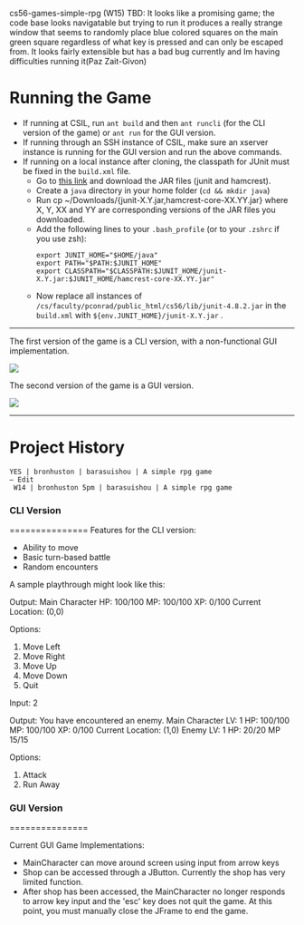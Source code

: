 cs56-games-simple-rpg
(W15) TBD: It looks like a promising game; the code base looks navigatable but trying to run it produces a really strange window that seems to randomly place blue colored squares on the main green square regardless of what key is pressed and can only be escaped from. It looks fairly extensible but has a bad bug currently and Im having difficulties running it(Paz Zait-Givon)

Running the Game
=====================
* If running at CSIL, run `ant build` and then `ant runcli` (for the CLI version of the game) or `ant run` for the GUI version.
* If running through an SSH instance of CSIL, make sure an xserver instance is running for the GUI version and run the above commands.
* If running on a local instance after cloning, the classpath for JUnit must be fixed in the `build.xml` file.
  + Go to [this link]( https://github.com/junit-team/junit/wiki/Download-and-Install) and download the JAR files (junit and hamcrest).
  + Create a `java` directory in your home folder (`cd && mkdir java`)
  + Run cp ~/Downloads/{junit-X.Y.jar,hamcrest-core-XX.YY.jar} where X, Y, XX and YY are corresponding versions of the JAR files you downloaded.
  + Add the following lines to your `.bash_profile` (or to your `.zshrc` if you use zsh):
    ```
    export JUNIT_HOME="$HOME/java"
    export PATH="$PATH:$JUNIT_HOME"
    export CLASSPATH="$CLASSPATH:$JUNIT_HOME/junit-X.Y.jar:$JUNIT_HOME/hamcrest-core-XX.YY.jar"
    ```
  + Now replace all instances of `/cs/faculty/pconrad/public_html/cs56/lib/junit-4.8.2.jar` in the `build.xml` with `${env.JUNIT_HOME}/junit-X.Y.jar` .

---------------------------------------------------

The first version of the game is a CLI version, with a non-functional GUI implementation.

![](http://i.imgur.com/rll8hnf.png)

The second version of the game is a GUI version. 

![](http://i.imgur.com/hG1TpJb.gif)

---------------------------------------------------

Project History
===============
```
YES | bronhuston | barasuishou | A simple rpg game
— Edit
 W14 | bronhuston 5pm | barasuishou | A simple rpg game
```

### CLI Version
===============
Features for the CLI version:
- Ability to move
- Basic turn-based battle
- Random encounters

A sample playthrough might look like this:

Output:
Main Character HP: 100/100 MP: 100/100 XP: 0/100
Current Location: (0,0)

Options:
1. Move Left
2. Move Right
3. Move Up
4. Move Down
5. Quit

Input:
2

Output:
You have encountered an enemy.
Main Character LV: 1 HP: 100/100 MP: 100/100 XP: 0/100
Current Location: (1,0)
Enemy LV: 1 HP: 20/20 MP 15/15

Options:
1. Attack
2. Run Away

### GUI Version
===============

Current GUI Game Implementations:
- MainCharacter can move around screen using input from arrow keys
- Shop can be accessed through a JButton. Currently the shop has very limited function.
- After shop has been accessed, the MainCharacter no longer responds to arrow key input and the 'esc' key does not quit the game. At this point, you must manually close the JFrame to end the game.
